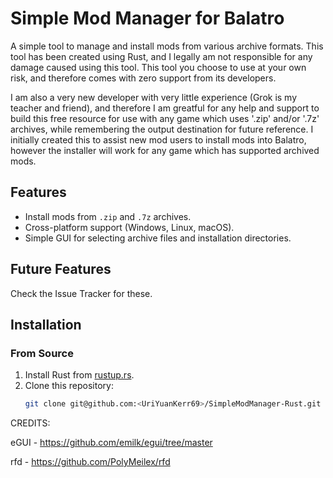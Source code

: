 # Simple Mod Manager for Balatro

A simple tool to manage and install mods from various archive formats. This tool has been created using Rust, and I legally am not responsible for any damage caused using this tool. This tool you choose to use at your own risk, and therefore comes with zero support from its developers.

I am also a very new developer with very little experience (Grok is my teacher and friend), and therefore I am greatful for any help and support to build this free resource for use with any game which uses '.zip' and/or '.7z' archives, while remembering the output destination for future reference. I initially created this to assist new mod users to install mods into Balatro, however the installer will work for any game which has supported archived mods.

## Features
- Install mods from `.zip` and `.7z` archives.
- Cross-platform support (Windows, Linux, macOS).
- Simple GUI for selecting archive files and installation directories.

## Future Features
Check the Issue Tracker for these.

## Installation
### From Source
1. Install Rust from [rustup.rs](https://rustup.rs/).
2. Clone this repository:
   ```sh
   git clone git@github.com:<UriYuanKerr69>/SimpleModManager-Rust.git

CREDITS:

eGUI - https://github.com/emilk/egui/tree/master

rfd - https://github.com/PolyMeilex/rfd
